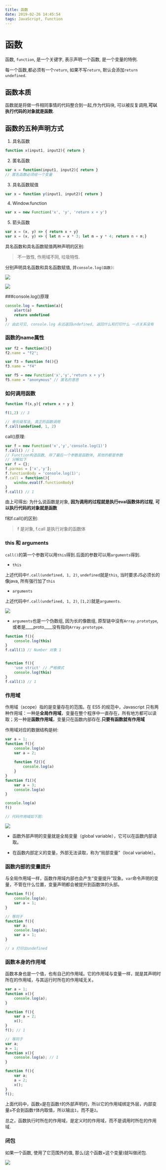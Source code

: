 ```yaml
---
title: 函数
date: 2019-02-26 14:45:54
tags: JavaScript, Function
---
```


# 函数

函数, `function`, 是一个关键字, 表示声明一个函数, 是一个变量的特例.

每一个函数,都必须有一个`return`, 如果不写`return`, 默认会添加`return undefined`.

## 函数本质

函数就是将做一件相同事情的代码整合到一起,作为代码块, 可以被反复调用,**可以执行代码的对象就是函数**.

## 函数的五种声明方式

1. 具名函数

```javascript
function x(input1, input2){ return }
```

2. 匿名函数

```javascript
var x = function(input1, input2){ return }
// 匿名函数必须给一个变量
```

3. 具名函数赋值

```javascript
var x = function y(input1, input2){ return }
```

4. Window.function

```javascript
var x = new Function('x', 'y', 'return x + y')
```

5. 箭头函数

```javascript
var x = (x, y) => { return x + y}
var x = (x, y) => { let n = x * 3; let m = y * 4; return n + m;}
```

具名函数和具名函数赋值两种声明的区别:

> 不一致性, 作用域不同, 垃圾特性.

分别声明具名函数和具名函数赋值, 并`console.log(函数)`:

![](https://github.com/YjjTT/ImageFile/raw/master/img/20190226150425.png)

![](https://github.com/YjjTT/ImageFile/raw/master/img/20190226150353.png)

###console.log()原理

```javascript
console.log = function(a){
    alert(a)
    return undefined
}
// 由此可见, console.log 永远返回undefined, 返回什么和打印什么 一点关系没有
```

### 函数的name属性

```javascript
var f2 = function(){}
f2.name = "f2";

var f3 = function f4(){}
f3.name = "f4"

var f5 = new Function('x','y','return x + y')
f5.name = "anonymous" // 匿名的意思
```

### 如何调用函数

```javascript
function f(x,y){ return x + y }

f(1,2) // 3

// 骨灰级写法, 真正的函数调用
f.call(undefined, 1, 2)

```

call()原理:

```javascript
var f = new Function('x','y','console.log(1)')
f.call() // 1
// Function构造函数, 除了最后一个参数是函数体, 其他的都是参数
// 分解如下
var f = {};
f.parmas = ['x','y'];
f.functionBody = 'console.log(1)';
f.call = function(){
    window.eval(f.functionBody)
}
f.call() // 1
```

由上可得出: 为什么说函数是对象, **因为调用的过程就是执行eval函数体的过程**, **可以执行代码的对象就是函数**

f和f.call()的区别:

> f 是对象, f.call 是执行对象的函数体

### this 和 arguments

`call()`的第一个参数可以用`this`得到.后面的参数可以用`arguments`得到.

- `this`

上述代码中`f.call(undefined, 1, 2)`, `undefined`就是`this`, 当时要求JS必须长的像java, 所有强行加了`this`

- `arguments`

上述代码中`f.call(undefined, 1, 2)`, `[1,2]`就是`arguments`.

![](https://github.com/YjjTT/ImageFile/raw/master/img/20190226152438.png)

- `arguments`也是一个伪数组, 因为长的像数组, 原型链中没有`Array.prototype`, 或者是____proto____没有指向`Array.prototype`.

````javascript
function f(){
    console.log(this)
}
f.call(1) // Number 对象 1


function f(){
    'use strict' // 严格模式
    console.log(this)
}
f.call(1) // 1
````

### 作用域

作用域（scope）指的是变量存在的范围。在 ES5 的规范中，Javascript 只有两种作用域：一种是**全局作用域**，变量在整个程序中一直存在，所有地方都可以读取；另一种是**函数作用域**，变量只在函数内部存在.**只要有函数就有作用域**

作用域对应的数据结构是树:

```javascript
var a = 1;
function f(){
    console.log(a)
    var a = 2;
   
    function f2(){
        console.log(a)
    }
}
function f1(){
    var a = 3;
    console.log(a)
}

console.log(a)
f()

// 代码作用域如下图:
```

![](https://github.com/YjjTT/ImageFile/raw/master/img/作用域.png)

- 函数外部声明的变量就是全局变量（global variable），它可以在函数内部读取。

- 在函数内部定义的变量，外部无法读取，称为“局部变量”（local variable）。

### 函数内部的变量提升

与全局作用域一样，函数作用域内部也会产生“变量提升”现象。`var`命令声明的变量，不管在什么位置，变量声明都会被提升到函数体的头部。

```javascript
function f(){
    console.log(a);
    var a = 1;
}

// 等同于
function f(){
    var a;
    console.log(a);
    var a = 1;
}

// a 打印出undefined
```

### 函数本身的作用域

函数本身也是一个值，也有自己的作用域。它的作用域与变量一样，就是其声明时所在的作用域，与其运行时所在的作用域无关。

```javascript
var a = 1;
function x(){
    console.log(a);
}

function f(){
    var a = 2;
    x();
}
f(); // 1

// 等同于
var a;
a = 1;
function x(){
    console.log(a); // 1
}

function f(){
    var a;
    a = 2;
    x();
}
f();
```

上面代码中，函数`x`是在函数`f`的外部声明的，所以它的作用域绑定外层，内部变量`a`不会到函数`f`体内取值，所以输出`1`，而不是`2`。

总之，函数执行时所在的作用域，是定义时的作用域，而不是调用时所在的作用域.

### 闭包

如果一个函数, 使用了它范围外的值, 那么(这个函数+这个变量)就叫做闭包.

![](https://github.com/YjjTT/ImageFile/raw/master/img/闭包.png)